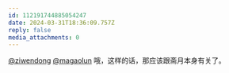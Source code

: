 ```yaml
---
id: 112191744885054247
date: 2024-03-31T18:36:09.757Z
reply: false
media_attachments: 0
---
```


[@ziwendong](https://douchi.space/@ziwendong) [@magaolun](https://stranger.social/@magaolun) 哦，这样的话，那应该跟斋月本身有关了。

